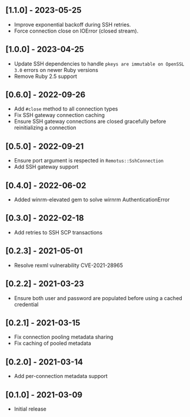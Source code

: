 ## [1.1.0] - 2023-05-25
* Improve exponential backoff during SSH retries.
* Force connection close on IOError (closed stream).

## [1.0.0] - 2023-04-25
* Update SSH dependencies to handle `pkeys are immutable on OpenSSL 3.0` errors on newer Ruby versions
* Remove Ruby 2.5 support

## [0.6.0] - 2022-09-26
* Add `#close` method to all connection types
* Fix SSH gateway connection caching
* Ensure SSH gateway connections are closed gracefully before reinitializing a connection

## [0.5.0] - 2022-09-21
* Ensure port argument is respected in `Remotus::SshConnection`
* Add SSH gateway support

## [0.4.0] - 2022-06-02
* Added winrm-elevated gem to solve wirnrm AuthenticationError

## [0.3.0] - 2022-02-18
* Add retries to SSH SCP transactions

## [0.2.3] - 2021-05-01
* Resolve rexml vulnerability CVE-2021-28965

## [0.2.2] - 2021-03-23
* Ensure both user and password are populated before using a cached credential

## [0.2.1] - 2021-03-15
* Fix connection pooling metadata sharing
* Fix caching of pooled metadata

## [0.2.0] - 2021-03-14
* Add per-connection metadata support

## [0.1.0] - 2021-03-09
* Initial release

